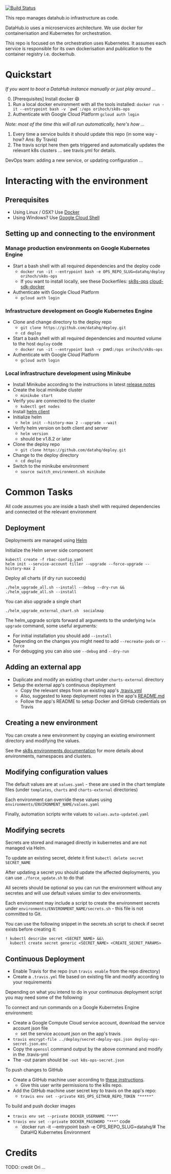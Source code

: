 [![Build Status](https://travis-ci.org/datahq/deploy.svg?branch=master)](https://travis-ci.org/datahq/deploy)

This repo manages datahub.io infrastructure as code.

DataHub.io uses a microservices architecture. We use docker for containerisation and Kubernetes for orchestration.

This repo is focused on the orchestration uses Kubernetes. It assumes each service is responsible for its own dockerisation and publication to the container registry i.e. dockerhub.

# Quickstart

*If you want to boot a DataHub instance manually or just play around ...*

0. [Prerequisites] Install docker :smile:
1. Run a local docker environment with all the tools installed: ```docker run -it --entrypoint bash -v `pwd`:/ops orihoch/sk8s-ops```
2. Authenticate with Google Cloud Platform `gcloud auth login`

*Note: most of the time this will all run automatically, here's how ...*

1. Every time a service builds it should update this repo (in some way - how? Ans: By Travis)
2. The travis script here then gets triggered and automatically updates the relevant k8s clusters ... see travis.yml for details.

DevOps team: adding a new service, or updating configuration ...

# Interacting with the environment

## Prerequisites

* Using Linux / OSX? Use [Docker](https://docs.docker.com/install/)
* Using Windows? Use [Google Cloud Shell](https://cloud.google.com/shell/docs/quickstart)

## Setting up and connecting to the environment

### Manage production environments on Google Kubernetes Engine

* Start a bash shell with all required dependencies and the deploy code
  * `docker run -it --entrypoint bash -e OPS_REPO_SLUG=datahq/deploy orihoch/sk8s-ops`
  * If you want to install locally, see these Dockerfiles: [sk8s-ops](https://github.com/OriHoch/sk8s-ops/blob/master/Dockerfile) [cloud-sdk-docker](https://github.com/GoogleCloudPlatform/cloud-sdk-docker/blob/master/alpine/Dockerfile)
* Authenticate with Google Cloud Platform
  * `gcloud auth login`

### Infrastructure development on Google Kubernetes Engine

* Clone and change directory to the deploy repo
  * `git clone https://github.com/datahq/deploy.git`
  * `cd deploy`
* Start a bash shell with all required dependencies and mounted volume to the host `deploy` code
  * `docker run -it --entrypoint bash -v `pwd`:/ops orihoch/sk8s-ops`
* Authenticate with Google Cloud Platform
  * `gcloud auth login`

### Local infrastructure development using Minikube

* Install Minikube according to the instructions in latest [release notes](https://github.com/kubernetes/minikube/releases)
* Create the local minikube cluster
  * `minikube start`
* Verify you are connected to the cluster
  * `kubectl get nodes`
* Install [helm client](https://docs.helm.sh/using_helm/#installing-the-helm-client)
* Initialize helm
  * `helm init --history-max 2 --upgrade --wait`
* Verify helm version on both client and server
  * `helm version`
  * should be v1.8.2 or later
* Clone the deploy repo
  * `git clone https://github.com/datahq/deploy.git`
* Change to the deploy directory
  * `cd deploy`
* Switch to the minikube environment
  * `source switch_environment.sh minikube`

# Common Tasks

All code assumes you are inside a bash shell with required dependencies and connected ot the relevant environment

## Deployment

Deployments are managed using [Helm](https://github.com/kubernetes/helm)

Initialize the Helm server side component

```
kubectl create -f rbac-config.yaml
helm init --service-account tiller --upgrade --force-upgrade --history-max 2
```

Deploy all charts (if dry run succeeds)

```
./helm_upgrade_all.sh --install --debug --dry-run && ./helm_upgrade_all.sh --install
```

You can also upgrade a single chart

```
./helm_upgrade_external_chart.sh  socialmap
```

The helm_upgrade scripts forward all arguments to the underlying `helm upgrade` command, some useful arguments:

* For initial installation you should add `--install`
* Depending on the changes you might need to add `--recreate-pods` or `--force`
* For debugging you can also use `--debug` and `--dry-run`


## Adding an external app

* Duplicate and modify an existing chart under `charts-external` directory
* Setup the external app's continuous deployment
  * Copy the relevant steps from an existing app's [.travis.yml](https://github.com/OriHoch/socialmap-app-main-page/blob/master/.travis.yml)
  * Also, suggested to keep deployment notes in the app's [README.md](https://github.com/OriHoch/socialmap-app-main-page/blob/master/README.md#deployment)
  * Follow the app's README to setup Docker and GitHub credentials on Travis

## Creating a new environment

You can create a new environment by copying an existing environment directory and modifying the values.

See the [sk8s environments documentation](https://github.com/OriHoch/sk8s/blob/master/environments/README.md#environments) for more details about environments, namespaces and clusters.

## Modifying configuration values

The default values are at `values.yaml` - these are used in the chart template files (under `templates`, `charts`  and `charts-external` directories)

Each environment can override these values using `environments/ENVIRONMENT_NAME/values.yaml`

Finally, automation scripts write values to `values.auto-updated.yaml`

## Modifying secrets

Secrets are stored and managed directly in kubernetes and are not managed via Helm.

To update an existing secret, delete it first `kubectl delete secret SECRET_NAME`

After updating a secret you should update the affected deployments, you can use `./force_update.sh` to do that

All secrets should be optional so you can run the environment without any secretes and will use default values similar to dev environments.

Each environment may include a script to create the environment secrets under `environments/ENVIRONMENT_NAME/secrets.sh` - this file is not committed to Git.

You can use the following snippet in the secrets.sh script to check if secret exists before creating it:

```
! kubectl describe secret <SECRET_NAME> &&\
  kubectl create secret generic <SECRET_NAME> <CREATE_SECRET_PARAMS>
```

## Continuous Deployment

* Enable Travis for the repo (run `travis enable` from the repo directory)
* Create a `.travis.yml` file based on existing file and modify according to your requirements

Depending on what you intend to do in your continuous deployment script you may need some of the following:

To connect and run commands on a Google Kubernetes Engine environment:

* Create a Google Compute Cloud service account, download the service account json file
    * set the service account json on the app's travis
* `travis encrypt-file ../deploy/secret-deploy-ops.json deploy-ops-secret.json.enc`
* Copy the `openssl` command output by the above command and modify in the .travis-yml
* The -out param should be `-out k8s-ops-secret.json`

To push changes to GitHub

* Create a GitHub machine user according to [these instructions](https://developer.github.com/v3/guides/managing-deploy-keys/#machine-users).
  * Give this user write permissions to the k8s repo.
* Add the GitHub machine user secret key to travis on the app's repo:
  * `travis env set --private K8S_OPS_GITHUB_REPO_TOKEN "*****"`

To build and push docker images

* `travis env set --private DOCKER_USERNAME "***"`
* `travis env set --private DOCKER_PASSWORD "***"`
 code
  * `docker run -it --entrypoint bash -e OPS_REPO_SLUG=datahq/# The DataHQ Kubernetes Environment


# Credits

TODO: credit Ori ...
